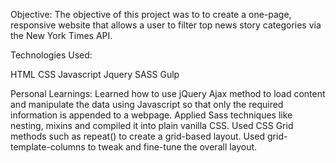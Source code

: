 Objective: The objective of this project was to  to create a one-page, responsive website that allows a user to filter top news story categories via the New York Times API.

Technologies Used:

HTML CSS Javascript Jquery SASS Gulp

Personal Learnings: Learned how to use jQuery Ajax method to load content and manipulate the data using Javascript so that only the required information is appended to a webpage.
Applied Sass techniques like nesting, mixins and compiled it into plain vanilla CSS. Used CSS Grid methods such as repeat() to create a grid-based layout.
Used grid-template-columns to tweak and fine-tune the overall layout.
